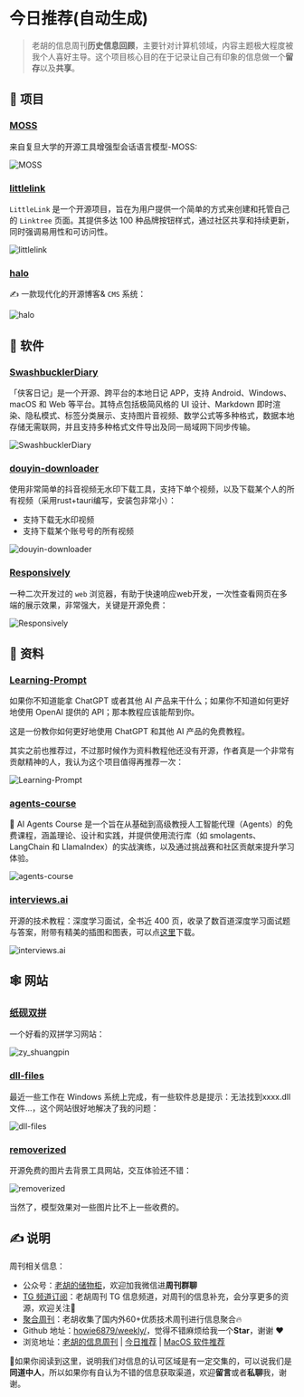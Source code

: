 # 今日推荐(自动生成)

> 老胡的信息周刊**历史信息回顾**，主要针对计算机领域，内容主题极大程度被我个人喜好主导。这个项目核心目的在于记录让自己有印象的信息做一个**留存**以及**共享**。


## 🎯 项目 

### [MOSS](https://github.com/OpenLMLab/MOSS)

来自复旦大学的开源工具增强型会话语言模型-MOSS:

![MOSS](https://images-1252557999.file.myqcloud.com/uPic/MOSS.jpg) 

### [littlelink](https://github.com/sethcottle/littlelink)

`LittleLink` 是一个开源项目，旨在为用户提供一个简单的方式来创建和托管自己的 `Linktree` 页面。其提供多达 100 种品牌按钮样式，通过社区共享和持续更新，同时强调易用性和可访问性。

![littlelink](https://images-1252557999.file.myqcloud.com/uPic/yj6EE2.png) 

### [halo](https://github.com/halo-dev/halo)

✍ 一款现代化的开源博客& `CMS` 系统：

![halo](https://images-1252557999.file.myqcloud.com/uPic/halo.jpg) 

## 🤖 软件 

### [SwashbucklerDiary](https://github.com/Yu-Core/SwashbucklerDiary)

「侠客日记」是一个开源、跨平台的本地日记 APP，支持 Android、Windows、macOS 和 Web 等平台。其特点包括极简风格的 UI 设计、Markdown 即时渲染、隐私模式、标签分类展示、支持图片音视频、数学公式等多种格式，数据本地存储无需联网，并且支持多种格式文件导出及同一局域网下同步传输。

![SwashbucklerDiary](https://images-1252557999.file.myqcloud.com/uPic/SwashbucklerDiary.jpg) 

### [douyin-downloader](https://github.com/lecepin/douyin-downloader)

使用非常简单的抖音视频无水印下载工具，支持下单个视频，以及下载某个人的所有视频（采用rust+tauri编写，安装包非常小）：

- 支持下载无水印视频
- 支持下载某个账号号的所有视频

![douyin-downloader](https://images-1252557999.file.myqcloud.com/uPic/douyin-downloader.png) 

### [Responsively](https://github.com/responsively-org/responsively-app)

一种二次开发过的 `web` 浏览器，有助于快速响应web开发，一次性查看网页在多端的展示效果，非常强大，关键是开源免费：

![Responsively](https://images-1252557999.file.myqcloud.com/uPic/Responsively.jpg) 

## 👀 资料 

### [Learning-Prompt](https://github.com/thinkingjimmy/Learning-Prompt)

如果你不知道能拿 ChatGPT 或者其他 AI 产品来干什么；如果你不知道如何更好地使用 OpenAI 提供的 API；那本教程应该能帮到你。

这是一份教你如何更好地使用 ChatGPT 和其他 AI 产品的免费教程。

其实之前也推荐过，不过那时候作为资料教程他还没有开源，作者真是一个非常有贡献精神的人，我认为这个项目值得再推荐一次：

![Learning-Prompt](https://images-1252557999.file.myqcloud.com/uPic/Learning-Prompt.jpg) 

### [agents-course](https://huggingface.co/learn/agents-course/unit0/introduction)

🤗 AI Agents Course 是一个旨在从基础到高级教授人工智能代理（Agents）的免费课程，涵盖理论、设计和实践，并提供使用流行库（如 smolagents、LangChain 和 LlamaIndex）的实战演练，以及通过挑战赛和社区贡献来提升学习体验。

![agents-course](https://images-1252557999.file.myqcloud.com/uPic/AcJZte.png) 

### [interviews.ai](https://github.com/BoltzmannEntropy/interviews.ai)

开源的技术教程：深度学习面试，全书近 400 页，收录了数百道深度学习面试题与答案，附带有精美的插图和图表，可以点[这里](https://arxiv.org/abs/2201.00650)下载。

![interviews.ai](https://images-1252557999.file.myqcloud.com/uPic/jxae9m.jpg) 

## 🕸 网站 

### [纸砚双拼](https://blog.simplenaive.cn/shuangpin/#/)

一个好看的双拼学习网站：

![zy_shuangpin](https://images-1252557999.file.myqcloud.com/uPic/zy_shuangpin.jpg) 

### [dll-files](https://cn.dll-files.com/)

最近一些工作在 Windows 系统上完成，有一些软件总是提示：无法找到xxxx.dll文件...，这个网站很好地解决了我的问题：

![dll-files](https://images-1252557999.file.myqcloud.com/uPic/dll-files.jpg) 

### [removerized](https://removerized.tech/)

开源免费的图片去背景工具网站，交互体验还不错：

![removerized](https://images-1252557999.file.myqcloud.com/uPic/removerized.jpg)

当然了，模型效果对一些图片比不上一些收费的。 

## ✍️ 说明

周刊相关信息：

- 公众号：[老胡的储物柜](https://images-1252557999.file.myqcloud.com/uPic/ETIbMe.jpg)，欢迎加我微信进**周刊群聊**
- [TG 频道订阅](https://t.me/howie_weekly)：老胡周刊 TG 信息频道，对周刊的信息补充，会分享更多的资源，欢迎关注👏
- [聚合周刊](https://www.fre321.com/weekly)：老胡收集了国内外60+优质技术周刊进行信息聚合🔥
- Github 地址：[howie6879/weekly/](https://github.com/howie6879/weekly/)，觉得不错麻烦给我一个**Star**，谢谢 ❤️
- 浏览地址：[老胡的信息周刊](https://weekly.howie6879.com) | [今日推荐](https://weekly.howie6879.com/recommend/index.html) | [MacOS 软件推荐](https://weekly.howie6879.com/soft/mac.html)

🙌如果你阅读到这里，说明我们对信息的认可区域是有一定交集的，可以说我们是**同道中人**，所以如果你有自认为不错的信息获取渠道，欢迎**留言**或者**私聊**我，谢谢。